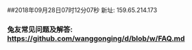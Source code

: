 ##2018年09月28日07时12分07秒 新址: 159.65.214.173
### 兔友常见问题及解答: https://github.com/wanggonging/d/blob/w/FAQ.md
